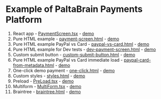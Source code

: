 # Example of PaltaBrain Payments Platform

1. React app - [PaymentScreen.tsx](src/components/PaymentScreen.tsx) - [demo](https://paltabrain-payments-web-examples.pages.dev/)
2. Pure HTML example - [payment-screen.html](static/payment-screen.html) - [demo](https://paltabrain-payments-web-examples.pages.dev/payment-screen.html)
3. Pure HTML example PayPal vs Card - [paypal-vs-card.html](static/paypal-vs-card.html) - [demo](https://paltabrain-payments-web-examples.pages.dev/paypal-vs-card)
4. Pure HTML example for Dev tests - [dev-payment-screen.html](static/dev-payment-screen.html) - [demo](https://paltabrain-payments-web-examples.pages.dev/dev-payment-screen.html)
5. Custom submit button - [custom-submit-button.html](static/custom-submit-button.html) - [demo](https://paltabrain-payments-web-examples.pages.dev/custom-submit-button.html)
6. Pure HTML example PayPal vs Card immediate load - [paypal-card-from-metadata.html](static/paypal-card-from-metadata.html) - [demo](https://paltabrain-payments-web-examples.pages.dev/paypal-card-from-metadata.html)
7. One-click demo payment - [one-click.html](static/one-click.html) - [demo](https://paltabrain-payments-web-examples.pages.dev/one-click.html)
8. Custom styles - [styles.html](static/styles.html) - [demo](https://paltabrain-payments-web-examples.pages.dev/styles.html)
9. Preload - [PreLoad.tsx](src/components/PreLoad.tsx) - [demo](https://paltabrain-payments-web-examples.pages.dev/preload)
10. Multiform - [MultiForm.tsx](src/components/MultiForm.tsx) - [demo](https://paltabrain-payments-web-examples.pages.dev/multiform)
11. Braintree - [braintree.html](static/braintree.html) - [demo](https://paltabrain-payments-web-examples.pages.dev/braintree.html)

